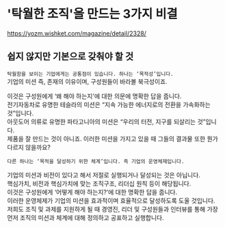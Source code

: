 # '탁월한 조직'을 만드는 3가지 비결

https://yozm.wishket.com/magazine/detail/2328/

## 쉽지 않지만 기본으로 갖춰야 할 것

`탁월함을 보이는 기업에게는 공통점이 있습니다. 하나는 ‘목적성’입니다.`  
기업의 미션 즉, 존재의 이유이며, 구성원들이 바라볼 북극성이죠.

이것은 구성원에게 ‘왜 해야 하는지'에 대한 의문에 명확한 답을 줍니다.  
전기자동차로 유명한 테슬라의 미션은 “지속 가능한 에너지로의 전환을 가속화하는 것”입니다.  
아웃도어 의류로 유명한 파타고니아의 미션은 “우리의 터전, 지구를 되살리는 것”입니다.  
제품을 잘 만드는 것이 아니죠. 이러한 미션을 가지고 있을 때 그들의 결과물 또한 뭔가 다르지 않을까요?

`다른 하나는 ‘목적을 달성하기 위한 체계’입니다. 즉 기업의 운영체제입니다.`

기업의 미션과 비전이 있다고 해서 저절로 실행되거나 달성되는 것은 아닙니다.  
핵심가치, 비전과 핵심가치에 맞는 조직구조, 리더십 원칙 등이 해당됩니다.  
이것은 구성원에게 ‘어떻게 해야 하는지?’에 대한 명확한 답을 줍니다.  
이러한 운영체제가 기업의 미션을 효과적이며 효율적으로 달성하도록 도울 것입니다.  
저희도 조직 및 과제를 지원하게 될 때 경영진, 리더 및 구성원들과 인터뷰를 통해 가장 먼저 조직의 미션과 체계에 대해 정의하고 공표하고 실행합니다.
